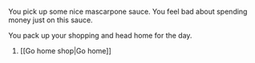 
You pick up some nice mascarpone sauce. You feel bad about spending money just on this sauce.

You pack up your shopping and head home for the day.

1. [[Go home shop|Go home]]
